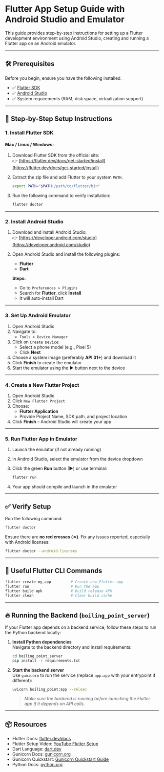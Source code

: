 
# Flutter App Setup Guide with Android Studio and Emulator

This guide provides step-by-step instructions for setting up a Flutter development environment using Android Studio, creating and running a Flutter app on an Android emulator.

---

## 🛠️ Prerequisites

Before you begin, ensure you have the following installed:

- ✅ [Flutter SDK](https://docs.flutter.dev/get-started/install)
- ✅ [Android Studio](https://developer.android.com/studio)
- ✅ System requirements (RAM, disk space, virtualization support)

---

## 🚀 Step-by-Step Setup Instructions

### 1. Install Flutter SDK

#### Mac / Linux / Windows:

1. Download Flutter SDK from the official site:  
   👉 [https://flutter.dev/docs/get-started/install](https://flutter.dev/docs/get-started/install)
2. Extract the zip file and add Flutter to your system `PATH`.

   ```bash
   export PATH="$PATH:/path/to/flutter/bin"
   ```

3. Run the following command to verify installation:

   ```bash
   flutter doctor
   ```

---

### 2. Install Android Studio

1. Download and install Android Studio:  
   👉 [https://developer.android.com/studio](https://developer.android.com/studio)
2. Open Android Studio and install the following plugins:
   - **Flutter**
   - **Dart**

   **Steps:**
   - Go to `Preferences > Plugins`
   - Search for **Flutter**, click **Install**
   - It will auto-install Dart

---

### 3. Set Up Android Emulator

1. Open Android Studio
2. Navigate to:
   - `Tools > Device Manager`
3. Click on `Create Device`:
   - Select a phone model (e.g., Pixel 5)
   - Click **Next**
4. Choose a system image (preferably **API 31+**) and download it
5. Click **Finish** to create the emulator
6. Start the emulator using the **▶** button next to the device

---

### 4. Create a New Flutter Project

1. Open Android Studio
2. Click `New Flutter Project`
3. Choose:
   - **Flutter Application**
   - Provide Project Name, SDK path, and project location
4. Click **Finish** – Android Studio will create your app

---

### 5. Run Flutter App in Emulator

1. Launch the emulator (if not already running)
2. In Android Studio, select the emulator from the device dropdown
3. Click the green **Run** button (▶) or use terminal:

   ```bash
   flutter run
   ```

4. Your app should compile and launch in the emulator

---

## ✅ Verify Setup

Run the following command:

```bash
flutter doctor
```

Ensure there are **no red crosses (✗)**. Fix any issues reported, especially with Android licenses:

```bash
flutter doctor --android-licenses
```

---

## 🧪 Useful Flutter CLI Commands

```bash
flutter create my_app         # Create new Flutter app
flutter run                   # Run the app
flutter build apk             # Build release APK
flutter clean                 # Clear build cache
```

---

## 🔥 Running the Backend (`boiling_point_server`)

If your Flutter app depends on a backend service, follow these steps to run the Python backend locally:

1. **Install Python dependencies**  
   Navigate to the backend directory and install requirements:

   ```bash
   cd boiling_point_server
   pip install -r requirements.txt
   ```

2. **Start the backend server**  
   Use `gunicorn` to run the service (replace `app:app` with your entrypoint if different):

   ```bash
   uvicorn boiling_point:app --reload
   ```

   > _Make sure the backend is running before launching the Flutter app if it depends on API calls._

---
## 📦 Resources

- Flutter Docs: [flutter.dev/docs](https://flutter.dev/docs)
- Flutter Setup Video: [YouTube Flutter Setup](https://www.youtube.com/results?search_query=flutter+setup+android+studio)
- Dart Language: [dart.dev](https://dart.dev)
- Gunicorn Docs: [gunicorn.org](https://gunicorn.org/)
- Gunicorn Quickstart: [Gunicorn Quickstart Guide](https://docs.gunicorn.org/en/stable/run.html)
- Python Docs: [python.org](https://www.python.org/doc/)